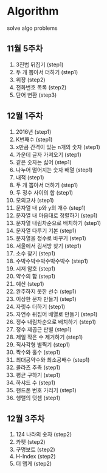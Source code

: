 # Algorithm

solve algo problems

## 11월 5주차

1. 3진법 뒤집기 (step1)
2. 두 개 뽑아서 더하기 (step1)
3. 위장 (step2)
4. 전화번호 목록 (step2)
5. 단어 변환 (step3)

## 12월 1주차

1. 2016년 (step1)
2. K번째수 (step1)
3. x만큼 간격이 있는 n개의 숫자 (step1)
4. 가운데 글자 가져오기 (step1)
5. 같은 숫자는 싫어 (step1)
6. 나누어 떨어지는 숫자 배열 (step1)
7. 내적 (step1)
8. 두 개 뽑아서 더하기 (step1)
9. 두 정수 사이의 합 (step1)
10. 모의고사 (step1)
11. 문자열 내 p와 y의 개수 (step1)
12. 문자열 내 마음대로 정렬하기 (step1)
13. 문자열 내림차순으로 배치하기 (step1)
14. 문자열 다루기 기본 (step1)
15. 문자열을 정수로 바꾸기 (step1)
16. 서울에서 김서방 찾기 (step1)
17. 소수 찾기 (step1)
18. 수박수박수박수박수박수 (step1)
19. 시저 암호 (step1)
20. 약수의 합 (step1)
21. 예산 (step1)
22. 완주하지 못한 선수 (step1)
23. 이상한 문자 만들기 (step1)
24. 자릿수 더하기 (step1)
25. 자연수 뒤집어 배열로 만들기 (step1)
26. 정수 내림차순으로 배치하기 (step1)
27. 정수 제곱근 판별 (step1)
28. 제일 작은 수 제거하기 (step1)
29. 직사각형 별찍기 (step1)
30. 짝수와 홀수 (step1)
31. 최대공약수와 최소공배수 (step1)
32. 콜라츠 추측 (step1)
33. 평균 구하기 (step1)
34. 하샤드 수 (step1)
35. 핸드폰 번호 가리기 (step1)
36. 행렬의 덧셈 (step1)

## 12월 3주차

1. 124 나라의 숫자 (step2)
2. 카펫 (step2)
3. 구명보트 (step2)
4. H-Index (step2)
5. 더 맵게 (step2)
